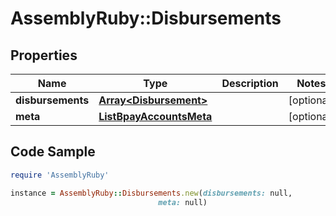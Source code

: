 # AssemblyRuby::Disbursements

## Properties

Name | Type | Description | Notes
------------ | ------------- | ------------- | -------------
**disbursements** | [**Array&lt;Disbursement&gt;**](Disbursement.md) |  | [optional] 
**meta** | [**ListBpayAccountsMeta**](ListBpayAccountsMeta.md) |  | [optional] 

## Code Sample

```ruby
require 'AssemblyRuby'

instance = AssemblyRuby::Disbursements.new(disbursements: null,
                                 meta: null)
```


